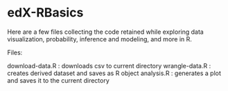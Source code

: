 # edX-RBasics

Here are a few files collecting the code retained while exploring data visualization, probability, inference and modeling, and more in R.

Files:

download-data.R : downloads csv to current directory
wrangle-data.R : creates derived dataset and saves as R object 
analysis.R : generates a plot and saves it to the current directory
